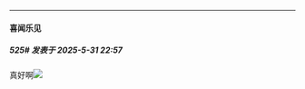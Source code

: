 ﻿
*****

####  喜闻乐见  
##### 525#       发表于 2025-5-31 22:57

真好啊<img src="https://static.stage1st.com/image/smiley/face2017/186.png" referrerpolicy="no-referrer">

